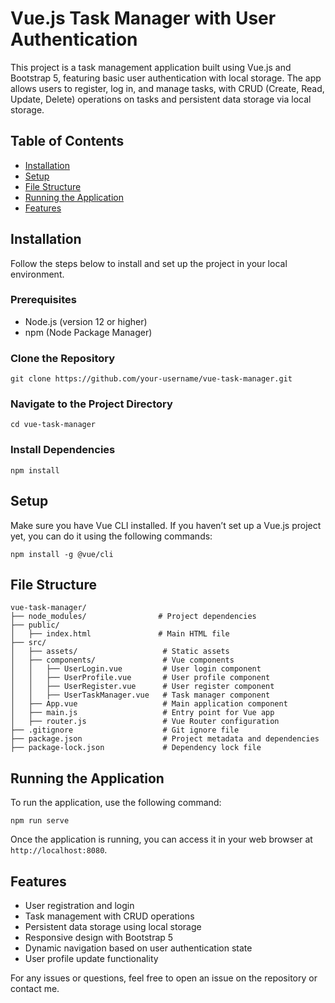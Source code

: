 Vue.js Task Manager with User Authentication
============================================

This project is a task management application built using Vue.js and Bootstrap 5, featuring basic user authentication with local storage. The app allows users to register, log in, and manage tasks, with CRUD (Create, Read, Update, Delete) operations on tasks and persistent data storage via local storage.

Table of Contents
-----------------

*   [Installation](#installation)
*   [Setup](#setup)
*   [File Structure](#file-structure)
*   [Running the Application](#running-the-application)
*   [Features](#features)

Installation
------------

Follow the steps below to install and set up the project in your local environment.

### Prerequisites

*   Node.js (version 12 or higher)
*   npm (Node Package Manager)

### Clone the Repository

    git clone https://github.com/your-username/vue-task-manager.git

### Navigate to the Project Directory

    cd vue-task-manager

### Install Dependencies

    npm install

Setup
-----
Make sure you have Vue CLI installed. If you haven’t set up a Vue.js project yet, you can do it using the following commands:

    
    npm install -g @vue/cli
    

File Structure
--------------

    
    vue-task-manager/
    ├── node_modules/                # Project dependencies
    ├── public/
    │   ├── index.html               # Main HTML file
    ├── src/
    │   ├── assets/                   # Static assets
    │   ├── components/               # Vue components
    │   │   ├── UserLogin.vue         # User login component
    │   │   ├── UserProfile.vue       # User profile component
    │   │   ├── UserRegister.vue      # User register component
    │   │   ├── UserTaskManager.vue   # Task manager component
    │   ├── App.vue                   # Main application component
    │   ├── main.js                   # Entry point for Vue app
    │   ├── router.js                 # Vue Router configuration
    ├── .gitignore                    # Git ignore file
    ├── package.json                  # Project metadata and dependencies
    ├── package-lock.json             # Dependency lock file
    

Running the Application
-----------------------

To run the application, use the following command:

    npm run serve

Once the application is running, you can access it in your web browser at `http://localhost:8080`.

Features
--------

*   User registration and login
*   Task management with CRUD operations
*   Persistent data storage using local storage
*   Responsive design with Bootstrap 5
*   Dynamic navigation based on user authentication state
*   User profile update functionality

For any issues or questions, feel free to open an issue on the repository or contact me.